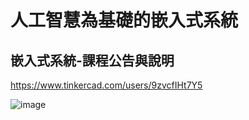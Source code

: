 # 人工智慧為基礎的嵌入式系統
## 嵌入式系統-課程公告與說明
https://www.tinkercad.com/users/9zvcfIHt7Y5

![image](https://github.com/Wesley-11/ES-FALL2023/assets/144580707/726d70be-2610-4921-a55f-99469b93f21f)
